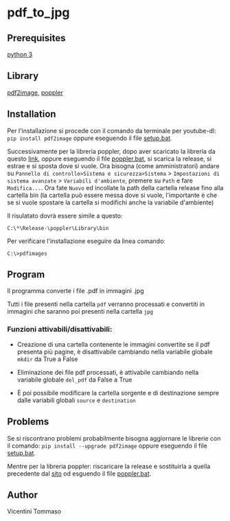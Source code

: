 ﻿# pdf_to_jpg


## Prerequisites
[python 3](https://www.python.org/downloads/)

## Library
[pdf2image](https://pypi.org/project/pdf2image/), [poppler](https://github.com/oschwartz10612/poppler-windows/releases/)

## Installation
Per l'installazione si procede con il comando da terminale per youtube-dl: `pip install pdf2image` oppure eseguendo il file [setup.bat](\etc\setup.bat).

Successivamente per la libreria poppler, dopo aver scaricato la libreria da questo [link](https://github.com/oschwartz10612/poppler-windows/releases/), oppure eseguendo il file [poppler.bat](\etc\poppler.bat), si scarica la release, si estrae e si sposta dove si vuole. Ora bisogna (come amministratori) andare su `Pannello di controllo>Sistema e sicurezza>Sistema` > `Impostazioni di sistema avanzate` > `Variabili d'ambiente`, premere su `Path` e fare `Modifica...`. Ora fate `Nuovo` ed incollate la path della cartella release fino alla cartella bin (la cartella può essere messa dove si vuole, l'importante è che se si vuole spostare la cartella si modifichi anche la variabile d'ambiente)

Il risulatato dovrà essere simile a questo:

	C:\*\Release-\poppler\Library\bin

Per verificare l'installazione eseguire da linea comando:

	C:\>pdfimages

## Program
Il programma converte i file .pdf in immagini .jpg

Tutti i file presenti nella cartella `pdf` verranno processati e convertiti in immagini che saranno poi presenti nella cartella `jpg`

### Funzioni attivabili/disattivabili:

- Creazione di una cartella contenente le immagini convertite se il pdf presenta più pagine, è disattivabile cambiando nella variabile globale `mkdir` da True a False

- Eliminazione dei file pdf processati, è attivabile cambiando nella variabile globale `del_pdf` da False a True

- È poi possibile modificare la cartella sorgente e di destinazione sempre dalle variabili globali `source` e `destination`


## Problems
Se si riscontrano problemi probabilmente bisogna aggiornare le librerie con il comando: `pip install --upgrade pdf2image` oppure eseguendo il file [setup.bat](\etc\setup.bat).

Mentre per la libreria poppler: riscaricare la release e sostituirla a quella precedente dal [sito](https://github.com/oschwartz10612/poppler-windows/releases/) od esguendo il file [poppler.bat](\etc\poppler.bat).

## Author
Vicentini Tommaso
